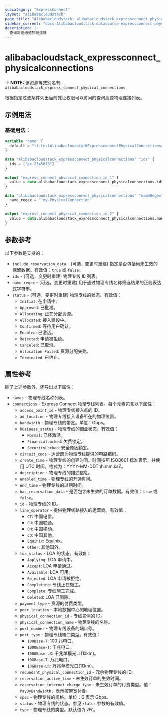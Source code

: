 ```yaml
---
subcategory: "ExpressConnect"
layout: "alibabacloudstack"
page_title: "Alibabacloudstack: alibabacloudstack_expressconnect_physicalconnections"
sidebar_current: "docs-Alibabacloudstack-datasource-expressconnect-physicalconnections"
description: |- 
  查询高速通道物理连接
---
```


# alibabacloudstack_expressconnect_physicalconnections
-> **NOTE:** 该资源等效别名有: `alibabacloudstack_express_connect_physical_connections`

根据指定过滤条件列出当前凭证权限可以访问的查询高速物理连接列表。

## 示例用法

### 基础用法：

```terraform
variable "name" {
  default = "tf-testAlibabacloudstackExpressconnectPhysicalConnections45872"
}

data "alibabacloudstack_expressconnect_physicalconnections" "ids" {
  ids = ["pc-2345678"]
}

output "express_connect_physical_connection_id_1" {
  value = data.alibabacloudstack_expressconnect_physicalconnections.ids.connections.0.id
}

data "alibabacloudstack_expressconnect_physicalconnections" "nameRegex" {
  name_regex = "^my-PhysicalConnection"
}

output "express_connect_physical_connection_id_2" {
  value = data.alibabacloudstack_expressconnect_physicalconnections.nameRegex.connections.0.id
}
```

## 参数参考

以下参数是支持的：

* `include_reservation_data` - (可选，变更时重建) 指定是否包括尚未生效的保留数据。有效值：`true` 或 `false`。
* `ids` - (可选，变更时重建) 物理专线 ID 列表。
* `name_regex` - (可选，变更时重建) 用于通过物理专线名称筛选结果的正则表达式字符串。
* `status` - (可选，变更时重建) 物理专线的状态。有效值：
  * `Initial`: 在申请中。
  * `Approved`: 已批准。
  * `Allocating`: 正在分配资源。
  * `Allocated`: 接入建设中。
  * `Confirmed`: 等待用户确认。
  * `Enabled`: 已激活。
  * `Rejected`: 申请被拒绝。
  * `Canceled`: 已取消。
  * `Allocation Failed`: 资源分配失败。
  * `Terminated`: 已终止。

## 属性参考

除了上述参数外，还导出以下属性：

* `names` - 物理专线名称列表。
* `connections` - Express Connect 物理专线列表。每个元素包含以下属性：
  * `access_point_id` - 物理专线接入点的 ID。
  * `ad_location` - 物理专线接入设备所在的物理位置。
  * `bandwidth` - 物理专线的带宽。单位：Gbps。
  * `business_status` - 物理专线的商业状态。有效值：
    * `Normal`: 已经激活。
    * `FinancialLocked`: 欠费锁定。
    * `SecurityLocked`: 安全原因锁定。
  * `circuit_code` - 运营商为物理专线提供的电路编码。
  * `create_time` - 物理专线的创建时间。时间按照 ISO8601 标准表示，并使用 UTC 时间。格式为：YYYY-MM-DDThh:mm:ssZ。
  * `description` - 物理专线的描述信息。
  * `enabled_time` - 物理专线的开通时间。
  * `end_time` - 物理专线的过期时间。
  * `has_reservation_data` - 是否包含未生效的订单数据。有效值：`true` 或 `false`。
  * `id` - 物理专线的 ID。
  * `line_operator` - 提供物理线路接入的运营商。有效值：
    * `CT`: 中国电信。
    * `CU`: 中国联通。
    * `CM`: 中国移动。
    * `CO`: 中国其他。
    * `Equinix`: Equinix。
    * `Other`: 其他国外。
  * `loa_status` - LOA 的状态。有效值：
    * `Applying`: LOA 申请中。
    * `Accept`: LOA 申请通过。
    * `Available`: LOA 可用。
    * `Rejected`: LOA 申请被拒绝。
    * `Completing`: 专线正在施工。
    * `Complete`: 专线施工完成。
    * `Deleted`: LOA 已删除。
  * `payment_type` - 资源的付费类型。
  * `peer_location` - 本地数据中心的地理位置。
  * `physical_connection_id` - 专线实例的 ID。
  * `physical_connection_name` - 物理专线的名称。
  * `port_number` - 物理专线设备的端口号。
  * `port_type` - 物理专线端口类型。有效值：
    * `100Base-T`: 100 兆电口。
    * `1000Base-T`: 千兆电口。
    * `1000Base-LX`: 千兆单模光口(10km)。
    * `10GBase-T`: 万兆电口。
    * `10GBase-LR`: 万兆单模光口(10km)。
  * `redundant_physical_connection_id` - 冗余物理专线的 ID。
  * `reservation_active_time` - 未生效订单的生效时间。
  * `reservation_internet_charge_type` - 未生效订单的付费类型。值：`PayByBandwidth`，表示按带宽付费。
  * `spec` - 物理专线的规格。单位：G 表示 Gbps。
  * `status` - 物理专线的状态。参见 `status` 参数的有效值。
  * `type` - 物理专线的类型。默认值为 `VPC`。
```